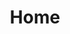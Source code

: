 ---
title: Home
#layout: vue
template: home
intro_video: assets/img/oceanscape-2.mp4
intro_image: assets/img/oceanscape-v1.jpg
logo: assets/img/alex-crane-design-voyager.svg
next_page_link: visuals
next_page_title: View Visual Work
prev_page_link: contact
prev_page_title: Contact
intro:
  title: A lifelong journey
  preview_image: assets/img/desk-1333x1333-bw.jpg
  copy: |
    The world is a beautiful place... sometimes.

    I've spent my time picking through the good and the bad, perfecting my creative rhythm. I believe having a creative discipline is the key to life's greatest rewards.
visuals:
  title: Composition and color
  preview_image: assets/img/desk-1333x1333-bw.jpg
  copy: |
    In doing commercial work I've developed an interest in the practical side of visual artistry, but I'm always drawn back to the abstract. My creative process tends start with experimentation before passing through reductive phases as a concept materializes.
audio:
  identification: homeAudioPlayer
  title: Rhythm and melody
  preview_image: assets/img/desk-1333x1333-bw.jpg
  copy: |
    Approaching music creation as a discipline has brought me satisfaction and a sense of purpose. Over time I've felt music form a symbiotic relationship with every aspect of my life. There is always something new to be discovered in sound.
id: db0ae4e3-4f10-4802-bc40-0b880cbf02c7
---